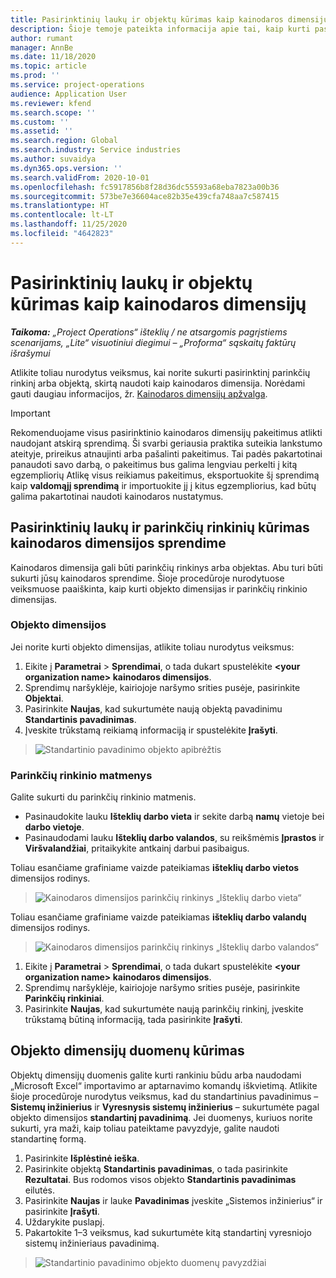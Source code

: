 ```yaml
---
title: Pasirinktinių laukų ir objektų kūrimas kaip kainodaros dimensijų
description: Šioje temoje pateikta informacija apie tai, kaip kurti pasirinktinių parinkčių rinkinius arba objektus.
author: rumant
manager: AnnBe
ms.date: 11/18/2020
ms.topic: article
ms.prod: ''
ms.service: project-operations
audience: Application User
ms.reviewer: kfend
ms.search.scope: ''
ms.custom: ''
ms.assetid: ''
ms.search.region: Global
ms.search.industry: Service industries
ms.author: suvaidya
ms.dyn365.ops.version: ''
ms.search.validFrom: 2020-10-01
ms.openlocfilehash: fc5917856b8f28d36dc55593a68eba7823a00b36
ms.sourcegitcommit: 573be7e36604ace82b35e439cfa748aa7c587415
ms.translationtype: HT
ms.contentlocale: lt-LT
ms.lasthandoff: 11/25/2020
ms.locfileid: "4642823"
---
```

# <a name="create-custom-fields-and-entities-as-pricing-dimensions"></a>Pasirinktinių laukų ir objektų kūrimas kaip kainodaros dimensijų

_**Taikoma:** „Project Operations“ išteklių / ne atsargomis pagrįstiems scenarijams, „Lite“ visuotiniui diegimui – „Proforma“ sąskaitų faktūrų išrašymui_

Atlikite toliau nurodytus veiksmus, kai norite sukurti pasirinktinį parinkčių rinkinį arba objektą, skirtą naudoti kaip kainodaros dimensija. Norėdami gauti daugiau informacijos, žr. [Kainodaros dimensijų apžvalga](pricing-dimensions-overview.md).  

> [!IMPORTANT]
> Rekomenduojame visus pasirinktinio kainodaros dimensijų pakeitimus atlikti naudojant atskirą sprendimą. Ši svarbi geriausia praktika suteikia lankstumo ateityje, prireikus atnaujinti arba pašalinti pakeitimus. Tai padės pakartotinai panaudoti savo darbą, o pakeitimus bus galima lengviau perkelti į kitą egzempliorių Atlikę visus reikiamus pakeitimus, eksportuokite šį sprendimą kaip **valdomąjį sprendimą** ir importuokite jį į kitus egzempliorius, kad būtų galima pakartotinai naudoti kainodaros nustatymus.

  
## <a name="create-custom-fields-and-option-sets-in-the-pricing-dimension-solution"></a>Pasirinktinių laukų ir parinkčių rinkinių kūrimas kainodaros dimensijos sprendime

Kainodaros dimensija gali būti parinkčių rinkinys arba objektas. Abu turi būti sukurti jūsų kainodaros sprendime. Šioje procedūroje nurodytuose veiksmuose paaiškinta, kaip kurti objekto dimensijas ir parinkčių rinkinio dimensijas.

### <a name="entity-based-dimensions"></a>Objekto dimensijos
Jei norite kurti objekto dimensijas, atlikite toliau nurodytus veiksmus:

1. Eikite į **Parametrai** > **Sprendimai**, o tada dukart spustelėkite **\<your organization name> kainodaros dimensijos**.
2. Sprendimų naršyklėje, kairiojoje naršymo srities pusėje, pasirinkite **Objektai**.
3. Pasirinkite **Naujas**, kad sukurtumėte naują objektą pavadinimu **Standartinis pavadinimas**. 
4. Įveskite trūkstamą reikiamą informaciją ir spustelėkite **Įrašyti**.

> ![Standartinio pavadinimo objekto apibrėžtis](media/Standard-Title-entity-definition.png)

### <a name="option-set-based-dimensions"></a>Parinkčių rinkinio matmenys 
Galite sukurti du parinkčių rinkinio matmenis. 

- Pasinaudokite lauku **Išteklių darbo vieta** ir sekite darbą **namų** vietoje bei **darbo vietoje**. 
- Pasinaudodami lauku **Išteklių darbo valandos**, su reikšmėmis **Įprastos** ir **Viršvalandžiai**, pritaikykite antkainį darbui pasibaigus.

Toliau esančiame grafiniame vaizde pateikiamas **išteklių darbo vietos** dimensijos rodinys. 

> ![Kainodaros dimensijos parinkčių rinkinys „Išteklių darbo vieta“](media/Option-set-PD-called-Resource-Work-Location.png)

Toliau esančiame grafiniame vaizde pateikiamas **išteklių darbo valandų** dimensijos rodinys. 

> ![Kainodaros dimensijos parinkčių rinkinys „Išteklių darbo valandos“](media/Option-set-PD-called-Resource-Work-Hours.png)

1. Eikite į **Parametrai** > **Sprendimai**, o tada dukart spustelėkite **\<your organization name> kainodaros dimensijos**. 
2. Sprendimų naršyklėje, kairiojoje naršymo srities pusėje, pasirinkite **Parinkčių rinkiniai**. 
3. Pasirinkite **Naujas**, kad sukurtumėte naują parinkčių rinkinį, įveskite trūkstamą būtiną informaciją, tada pasirinkite **Įrašyti**.

## <a name="create-data-for-entity-based-dimensions"></a>Objekto dimensijų duomenų kūrimas

Objektų dimensijų duomenis galite kurti rankiniu būdu arba naudodami „Microsoft Excel“ importavimo ar aptarnavimo komandų iškvietimą. Atlikite šioje procedūroje nurodytus veiksmus, kad du standartinius pavadinimus – **Sistemų inžinierius** ir **Vyresnysis sistemų inžinierius** – sukurtumėte pagal objekto dimensijos **standartinį pavadinimą**. Jei duomenys, kuriuos norite sukurti, yra maži, kaip toliau pateiktame pavyzdyje, galite naudoti standartinę formą.

1. Pasirinkite **Išplėstinė ieška**.
2. Pasirinkite objektą **Standartinis pavadinimas**, o tada pasirinkite **Rezultatai**. Bus rodomos visos objekto **Standartinis pavadinimas** eilutės.
3. Pasirinkite **Naujas** ir lauke **Pavadinimas** įveskite „Sistemos inžinierius“ ir pasirinkite **Įrašyti**.
4. Uždarykite puslapį. 
5. Pakartokite 1–3 veiksmus, kad sukurtumėte kitą standartinį vyresniojo sistemų inžinieriaus pavadinimą.

> ![Standartinio pavadinimo objekto duomenų pavyzdžiai](media/ST-data.png)

